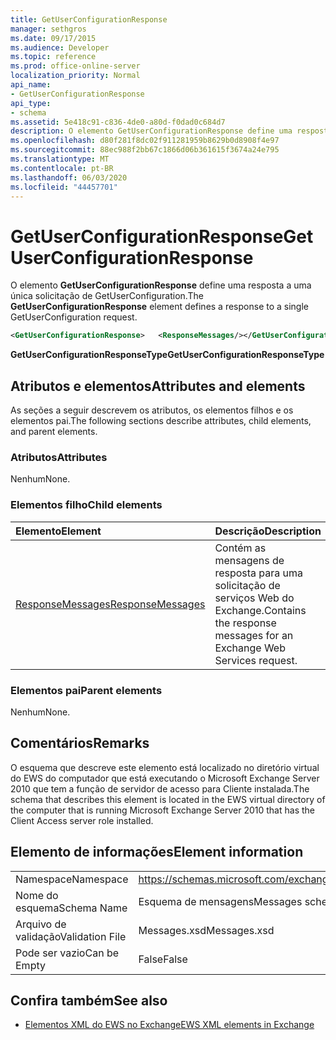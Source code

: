 ```yaml
---
title: GetUserConfigurationResponse
manager: sethgros
ms.date: 09/17/2015
ms.audience: Developer
ms.topic: reference
ms.prod: office-online-server
localization_priority: Normal
api_name:
- GetUserConfigurationResponse
api_type:
- schema
ms.assetid: 5e418c91-c836-4de0-a80d-f0dad0c684d7
description: O elemento GetUserConfigurationResponse define uma resposta a uma única solicitação de GetUserConfiguration.
ms.openlocfilehash: d80f281f8dc02f911281959b8629b0d8908f4e97
ms.sourcegitcommit: 88ec988f2bb67c1866d06b361615f3674a24e795
ms.translationtype: MT
ms.contentlocale: pt-BR
ms.lasthandoff: 06/03/2020
ms.locfileid: "44457701"
---
```

# <a name="getuserconfigurationresponse"></a><span data-ttu-id="b096c-103">GetUserConfigurationResponse</span><span class="sxs-lookup"><span data-stu-id="b096c-103">GetUserConfigurationResponse</span></span>

<span data-ttu-id="b096c-104">O elemento **GetUserConfigurationResponse** define uma resposta a uma única solicitação de GetUserConfiguration.</span><span class="sxs-lookup"><span data-stu-id="b096c-104">The **GetUserConfigurationResponse** element defines a response to a single GetUserConfiguration request.</span></span> 
  
```xml
<GetUserConfigurationResponse>   <ResponseMessages/></GetUserConfigurationResponse>
```

 <span data-ttu-id="b096c-105">**GetUserConfigurationResponseType**</span><span class="sxs-lookup"><span data-stu-id="b096c-105">**GetUserConfigurationResponseType**</span></span>
## <a name="attributes-and-elements"></a><span data-ttu-id="b096c-106">Atributos e elementos</span><span class="sxs-lookup"><span data-stu-id="b096c-106">Attributes and elements</span></span>

<span data-ttu-id="b096c-107">As seções a seguir descrevem os atributos, os elementos filhos e os elementos pai.</span><span class="sxs-lookup"><span data-stu-id="b096c-107">The following sections describe attributes, child elements, and parent elements.</span></span>
  
### <a name="attributes"></a><span data-ttu-id="b096c-108">Atributos</span><span class="sxs-lookup"><span data-stu-id="b096c-108">Attributes</span></span>

<span data-ttu-id="b096c-109">Nenhum</span><span class="sxs-lookup"><span data-stu-id="b096c-109">None.</span></span>
  
### <a name="child-elements"></a><span data-ttu-id="b096c-110">Elementos filho</span><span class="sxs-lookup"><span data-stu-id="b096c-110">Child elements</span></span>

|<span data-ttu-id="b096c-111">**Elemento**</span><span class="sxs-lookup"><span data-stu-id="b096c-111">**Element**</span></span>|<span data-ttu-id="b096c-112">**Descrição**</span><span class="sxs-lookup"><span data-stu-id="b096c-112">**Description**</span></span>|
|:-----|:-----|
|[<span data-ttu-id="b096c-113">ResponseMessages</span><span class="sxs-lookup"><span data-stu-id="b096c-113">ResponseMessages</span></span>](responsemessages.md) <br/> |<span data-ttu-id="b096c-114">Contém as mensagens de resposta para uma solicitação de serviços Web do Exchange.</span><span class="sxs-lookup"><span data-stu-id="b096c-114">Contains the response messages for an Exchange Web Services request.</span></span>  <br/> |
   
### <a name="parent-elements"></a><span data-ttu-id="b096c-115">Elementos pai</span><span class="sxs-lookup"><span data-stu-id="b096c-115">Parent elements</span></span>

<span data-ttu-id="b096c-116">Nenhum</span><span class="sxs-lookup"><span data-stu-id="b096c-116">None.</span></span>
  
## <a name="remarks"></a><span data-ttu-id="b096c-117">Comentários</span><span class="sxs-lookup"><span data-stu-id="b096c-117">Remarks</span></span>

<span data-ttu-id="b096c-118">O esquema que descreve este elemento está localizado no diretório virtual do EWS do computador que está executando o Microsoft Exchange Server 2010 que tem a função de servidor de acesso para Cliente instalada.</span><span class="sxs-lookup"><span data-stu-id="b096c-118">The schema that describes this element is located in the EWS virtual directory of the computer that is running Microsoft Exchange Server 2010 that has the Client Access server role installed.</span></span>
  
## <a name="element-information"></a><span data-ttu-id="b096c-119">Elemento de informações</span><span class="sxs-lookup"><span data-stu-id="b096c-119">Element information</span></span>

|||
|:-----|:-----|
|<span data-ttu-id="b096c-120">Namespace</span><span class="sxs-lookup"><span data-stu-id="b096c-120">Namespace</span></span>  <br/> |https://schemas.microsoft.com/exchange/services/2006/messages  <br/> |
|<span data-ttu-id="b096c-121">Nome do esquema</span><span class="sxs-lookup"><span data-stu-id="b096c-121">Schema Name</span></span>  <br/> |<span data-ttu-id="b096c-122">Esquema de mensagens</span><span class="sxs-lookup"><span data-stu-id="b096c-122">Messages schema</span></span>  <br/> |
|<span data-ttu-id="b096c-123">Arquivo de validação</span><span class="sxs-lookup"><span data-stu-id="b096c-123">Validation File</span></span>  <br/> |<span data-ttu-id="b096c-124">Messages.xsd</span><span class="sxs-lookup"><span data-stu-id="b096c-124">Messages.xsd</span></span>  <br/> |
|<span data-ttu-id="b096c-125">Pode ser vazio</span><span class="sxs-lookup"><span data-stu-id="b096c-125">Can be Empty</span></span>  <br/> |<span data-ttu-id="b096c-126">False</span><span class="sxs-lookup"><span data-stu-id="b096c-126">False</span></span>  <br/> |
   
## <a name="see-also"></a><span data-ttu-id="b096c-127">Confira também</span><span class="sxs-lookup"><span data-stu-id="b096c-127">See also</span></span>



- [<span data-ttu-id="b096c-128">Elementos XML do EWS no Exchange</span><span class="sxs-lookup"><span data-stu-id="b096c-128">EWS XML elements in Exchange</span></span>](ews-xml-elements-in-exchange.md)

